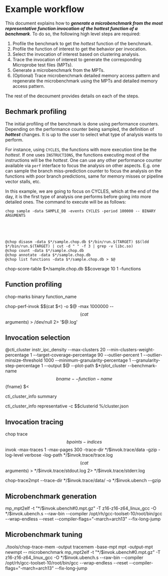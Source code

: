 # Example workflow 

This document explains how to **_generate a microbenchmark from the most
representative function invocation of the hottest function of a benchmark_**.
To do so, the following high level steps are required:

1. Profile the benchmark to get the _hottest_ function of the benchmark.
2. Profile the function of interest to get the behavior per invocation.
3. Select the invocation of interest based on clustering analysis.
4. Trace the invocation of interest to generate the corresponding Microprobe
   test files (MPTs).
5. Generate a microbenchmark from the MPTs.
6. (Optional) Trace microbenchmark detailed memory access pattern and
   regenerate the microbenchmark using the  MPTs and detailed memory
   access pattern.

The rest of the decoument provides details on each of the steps.

## Bechmark profiling

The initial profiling of the benchmark is done using performance counters.
Depending on the performance counter being sampled, the definition of **_hottest_**
changes. It is up to the user to select what type of analysis wants to perform.

For instance, using `CYCLES`, the functions with more execution time be
the _hottest_. If one uses `INSTRUCTIONS`, the functions executing
most of the instructions will be the _hottest_. One can use any other performance
counter available via `perf` interface to focus the analysis on other aspects.
E.g. one can sample the branch miss-prediction counter to focus the analysis
on the functions with poor branch predictions, same for memory misses or
pipeline vector stalls, etc.

In this example, we are going to focus on CYCLES, which at the end of the day,
it is the first type of analysis one performs before going into more detailed
ones. The command to execute will be as follows: 

    chop sample -data SAMPLE_DB -events CYCLES -period 100000 -- BINARY ARGUMENTS





    @chop disasm -data $*/sample.chop.db $*/bin/run.$(TARGET) $$(ldd $*/bin/run.$(TARGET) | cut -d " " -f 3 | grep -v libc.so)
    @chop count -data $*/sample.chop.db                                         
    @chop annotate -data $*/sample.chop.db                                      
    @chop list functions -data $*/sample.chop.db > $@   



 chop-score-table $*/sample.chop.db $$coverage 10 1 -functions

## Function profiling

 chop-marks binary function_name

chop-perf-invok $$(cat $<) -o $@ -max 1000000 -- $$(cat $$arguments) > /dev/null 2> '$@.log'

## Invocation selection

@cti_cluster instr_ipc_density --max-clusters 20 --min-clusters-weight-percentage 1 --target-coverage-percentage 90 --outlier-percent 1 --outlier-minsize-threshold 1000 --minimum-granularity-percentage 1 --granularity-step-percentage 1 --output $@ --plot-path $*/plot_cluster --benchmark-name $${bname} --function-name $${fname} $<

cti_cluster_info summary 

cti_cluster_info representative -c $$clusterid %/cluster.json

## Invocation tracing

chop trace $$bpoints -indices $$invok -max-traces 1 -max-pages 300 -trace-dir $*/$$invok.trace/data -gzip -log-level verbose -log-path $*/$$invok.trace/trace.log $$(cat $$arguments) > $*/$$invok.trace/stdout.log 2> $*/$$invok.trace/stderr.log

chop-trace2mpt --trace-dir $*/$$invok.trace/data/ -o $*/$$invok.ubench --gzip

## Microbenchmark generation

mp_mpt2elf -t "$*/$$invok.ubench#0.mpt.gz" -T z16-z16-z64_linux_gcc -O $*/$$invok.ubench.s --raw-bin --compiler /opt/rh/gcc-toolset-10/root/bin/gcc --wrap-endless --reset --compiler-flags="-march=arch13" --fix-long-jump


## Microbenchmark tuning

  ./tools/chop-trace-mem -output tracemem -base-mpt mpt -output-mpt newmpt -- microbenchmark
 mp_mpt2elf -t "$*/$$invok.ubench#0.mpt.gz" -T z16-z16-z64_linux_gcc -O $*/$$invok.ubench.s --raw-bin --compiler /opt/rh/gcc-toolset-10/root/bin/gcc --wrap-endless --reset --compiler-flags="-march=arch13" --fix-long-jump
